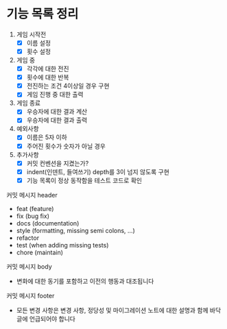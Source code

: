 # 기능 목록 정리

1. 게임 시작전
    - [x]  이름 설정
    - [x]  횟수 설정
2. 게임 중
    - [x]  각각에 대한 전진
    - [x]  횟수에 대한 반복
    - [x]  전진하는 조건 4이상일 경우 구현
    - [x]  게임 진행 중 대한 출력
3. 게임 종료
    - [x]  우승자에 대한 결과 계산
    - [x]  우승자에 대한 결과 출력
4. 예외사항
    - [x]  이름은 5자 이하
    - [x]  주어진 횟수가 숫자가 아닐 경우
5. 추가사항
    - [x]  커밋 컨벤션을 지켰는가?
    - [x]  indent(인덴트, 들여쓰기) depth를 3이 넘지 않도록 구현
    - [x]  기능 목록이 정상 동작함을 테스트 코드로 확인

커밋 메시지 header

- feat (feature)
- fix (bug fix)
- docs (documentation)
- style (formatting, missing semi colons, …)
- refactor
- test (when adding missing tests)
- chore (maintain)

커밋 메시지 body

- 변화에 대한 동기를 포함하고 이전의 행동과 대조됩니다

커밋 메시지 footer

- 모든 변경 사항은 변경 사항, 정당성 및 마이그레이션 노트에 대한 설명과 함께 바닥글에 언급되어야 합니다